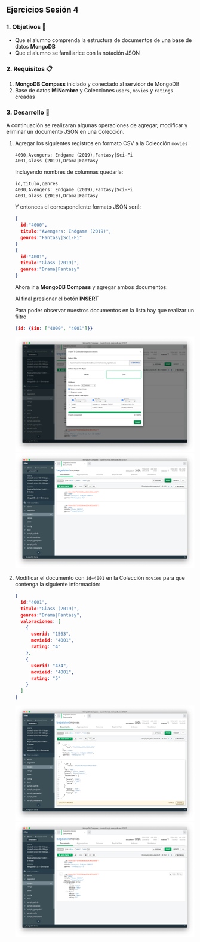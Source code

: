 ## Ejercicios Sesión 4

### 1. Objetivos :dart:
- Que el alumno comprenda la estructura de documentos de una base de datos __MongoDB__
- Que el alumno se familiarice con la notación JSON

### 2. Requisitos :clipboard:
1. __MongoDB Compass__ iniciado y conectado al servidor de MongoDB
1. Base de datos __MiNombre__ y Colecciones `users`, `movies` y `ratings` creadas

### 3. Desarrollo :rocket:
A continuación se realizaran algunas operaciones de agregar, modificar y eliminar un documento JSON en una Colección.

1. Agregar los siguientes registros en formato CSV a la Colección `movies`

   ```csv
   4000,Avengers: Endgame (2019),Fantasy|Sci-Fi
   4001,Glass (2019),Drama|Fantasy
   ```
   Incluyendo nombres de columnas quedaría:
   ```csv
   id,titulo,genres
   4000,Avengers: Endgame (2019),Fantasy|Sci-Fi
   4001,Glass (2019),Drama|Fantasy
   ```
   Y entonces el correspondiente formato JSON será:
   ```json
   {
     id:"4000",
     titulo:"Avengers: Endgame (2019)",
     genres:"Fantasy|Sci-Fi"
   }
   {
     id:"4001",
     titulo:"Glass (2019)",
     genres:"Drama|Fantasy"
   }
   ```
   Ahora ir a __MongoDB Compass__ y agregar ambos documentos:

   

   Al final presionar el botón __INSERT__

   Para poder observar nuestros documentos en la lista hay que realizar un filtro
   ```json
   {id: {$in: ["4000", "4001"]}}
   ```
   
   ![Evidencia 1](Captura%201.png)
   ![Evidencia 2](Captura%202.png)
   
1. Modificar el documento con `id=4001` en la Colección `movies` para que contenga la siguiente información:

   ```json
   {
     id:"4001",
     titulo:"Glass (2019)",
     genres:"Drama|Fantasy",
     valoraciones: [
       {
         userid: "1563",
         movieid: "4001",
         rating: "4"
       },
       {
         userid: "434",
         movieid: "4001",
         rating: "5"
       }
     ]
   }
   ```
   ![Evidencia 1](Captura%203.png)
   ![Evidencia 2](Captura%204.png)

   
